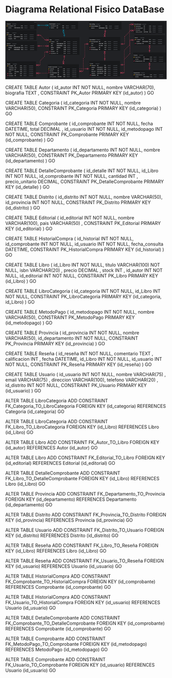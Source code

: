 # Diagrama Relational Fisico DataBase

<img src="https://raw.githubusercontent.com/Nelsoondev/GitBook/refs/heads/main/images/erd%20fisico.png" alt="Diagrama ERD Físico" width="800">

CREATE TABLE Autor
(
  id_autor  INT         NOT NULL,
  nombre    VARCHAR(70),
  biografia TEXT       ,
  CONSTRAINT PK_Autor PRIMARY KEY (id_autor)
)
GO

CREATE TABLE Categoria
(
  id_categoria INT         NOT NULL,
  nombre       VARCHAR(50),
  CONSTRAINT PK_Categoria PRIMARY KEY (id_categoria)
)
GO

CREATE TABLE Comprobante
(
  id_comprobante INT      NOT NULL,
  fecha          DATETIME,
  total          DECIMAL ,
  id_usuario     INT      NOT NULL,
  id_metodopago  INT      NOT NULL,
  CONSTRAINT PK_Comprobante PRIMARY KEY (id_comprobante)
)
GO

CREATE TABLE Departamento
(
  id_departamento INT         NOT NULL,
  nombre          VARCHAR(50),
  CONSTRAINT PK_Departamento PRIMARY KEY (id_departamento)
)
GO

CREATE TABLE DetalleComprobante
(
  id_detalle      INT     NOT NULL,
  id_Libro        INT     NOT NULL,
  id_comprobante  INT     NOT NULL,
  cantidad        INT    ,
  precio_unitario DECIMAL,
  CONSTRAINT PK_DetalleComprobante PRIMARY KEY (id_detalle)
)
GO

CREATE TABLE Distrito
(
  id_distrito  INT         NOT NULL,
  nombre       VARCHAR(50),
  id_provincia INT         NOT NULL,
  CONSTRAINT PK_Distrito PRIMARY KEY (id_distrito)
)
GO

CREATE TABLE Editorial
(
  id_editorial INT          NOT NULL,
  nombre       VARCHAR(100),
  pais         VARCHAR(50) ,
  CONSTRAINT PK_Editorial PRIMARY KEY (id_editorial)
)
GO

CREATE TABLE HistorialCompra
(
  id_historial   INT      NOT NULL,
  id_comprobante INT      NOT NULL,
  id_usuario     INT      NOT NULL,
  fecha_consulta DATETIME,
  CONSTRAINT PK_HistorialCompra PRIMARY KEY (id_historial)
)
GO

CREATE TABLE Libro
(
  id_Libro     INT          NOT NULL,
  titulo       VARCHAR(100) NOT NULL,
  isbn         VARCHAR(20) ,
  precio       DECIMAL     ,
  stock        INT         ,
  id_autor     INT          NOT NULL,
  id_editorial INT          NOT NULL,
  CONSTRAINT PK_Libro PRIMARY KEY (id_Libro)
)
GO

CREATE TABLE LibroCategoria
(
  id_categoria INT NOT NULL,
  id_Libro     INT NOT NULL,
  CONSTRAINT PK_LibroCategoria PRIMARY KEY (id_categoria, id_Libro)
)
GO

CREATE TABLE MetodoPago
(
  id_metodopago INT         NOT NULL,
  nombre        VARCHAR(50),
  CONSTRAINT PK_MetodoPago PRIMARY KEY (id_metodopago)
)
GO

CREATE TABLE Provincia
(
  id_provincia    INT         NOT NULL,
  nombre          VARCHAR(50),
  id_departamento INT         NOT NULL,
  CONSTRAINT PK_Provincia PRIMARY KEY (id_provincia)
)
GO

CREATE TABLE Reseña
(
  id_reseña    INT      NOT NULL,
  comentario   TEXT    ,
  calificacion INT     ,
  fecha        DATETIME,
  id_Libro     INT      NOT NULL,
  id_usuario   INT      NOT NULL,
  CONSTRAINT PK_Reseña PRIMARY KEY (id_reseña)
)
GO

CREATE TABLE Usuario
(
  id_usuario  INT          NOT NULL,
  nombre      VARCHAR(75) ,
  email       VARCHAR(75) ,
  direccion   VARCHAR(100),
  telefono    VARCHAR(20) ,
  id_distrito INT          NOT NULL,
  CONSTRAINT PK_Usuario PRIMARY KEY (id_usuario)
)
GO

ALTER TABLE LibroCategoria
  ADD CONSTRAINT FK_Categoria_TO_LibroCategoria
    FOREIGN KEY (id_categoria)
    REFERENCES Categoria (id_categoria)
GO

ALTER TABLE LibroCategoria
  ADD CONSTRAINT FK_Libro_TO_LibroCategoria
    FOREIGN KEY (id_Libro)
    REFERENCES Libro (id_Libro)
GO

ALTER TABLE Libro
  ADD CONSTRAINT FK_Autor_TO_Libro
    FOREIGN KEY (id_autor)
    REFERENCES Autor (id_autor)
GO

ALTER TABLE Libro
  ADD CONSTRAINT FK_Editorial_TO_Libro
    FOREIGN KEY (id_editorial)
    REFERENCES Editorial (id_editorial)
GO

ALTER TABLE DetalleComprobante
  ADD CONSTRAINT FK_Libro_TO_DetalleComprobante
    FOREIGN KEY (id_Libro)
    REFERENCES Libro (id_Libro)
GO

ALTER TABLE Provincia
  ADD CONSTRAINT FK_Departamento_TO_Provincia
    FOREIGN KEY (id_departamento)
    REFERENCES Departamento (id_departamento)
GO

ALTER TABLE Distrito
  ADD CONSTRAINT FK_Provincia_TO_Distrito
    FOREIGN KEY (id_provincia)
    REFERENCES Provincia (id_provincia)
GO

ALTER TABLE Usuario
  ADD CONSTRAINT FK_Distrito_TO_Usuario
    FOREIGN KEY (id_distrito)
    REFERENCES Distrito (id_distrito)
GO

ALTER TABLE Reseña
  ADD CONSTRAINT FK_Libro_TO_Reseña
    FOREIGN KEY (id_Libro)
    REFERENCES Libro (id_Libro)
GO

ALTER TABLE Reseña
  ADD CONSTRAINT FK_Usuario_TO_Reseña
    FOREIGN KEY (id_usuario)
    REFERENCES Usuario (id_usuario)
GO

ALTER TABLE HistorialCompra
  ADD CONSTRAINT FK_Comprobante_TO_HistorialCompra
    FOREIGN KEY (id_comprobante)
    REFERENCES Comprobante (id_comprobante)
GO

ALTER TABLE HistorialCompra
  ADD CONSTRAINT FK_Usuario_TO_HistorialCompra
    FOREIGN KEY (id_usuario)
    REFERENCES Usuario (id_usuario)
GO

ALTER TABLE DetalleComprobante
  ADD CONSTRAINT FK_Comprobante_TO_DetalleComprobante
    FOREIGN KEY (id_comprobante)
    REFERENCES Comprobante (id_comprobante)
GO

ALTER TABLE Comprobante
  ADD CONSTRAINT FK_MetodoPago_TO_Comprobante
    FOREIGN KEY (id_metodopago)
    REFERENCES MetodoPago (id_metodopago)
GO

ALTER TABLE Comprobante
  ADD CONSTRAINT FK_Usuario_TO_Comprobante
    FOREIGN KEY (id_usuario)
    REFERENCES Usuario (id_usuario)
GO
